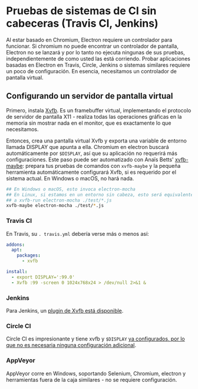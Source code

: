 # Pruebas de sistemas de CI sin cabeceras (Travis CI, Jenkins)

Al estar basado en Chromium, Electron requiere un controlador para funcionar. Si chromium no puede encontrar un controlador de pantalla, Electron no se lanzará y por lo tanto no ejecuta ningunas de sus pruebas, independientemente de como usted las está corriendo. Probar aplicaciones basadas en Electron en Travis, Circle, Jenkins o sistemas similares requiere un poco de configuración. En esencia, necesitamos un controlador de pantalla virtual.

## Configurando un servidor de pantalla virtual

Primero, instala [Xvfb](https://en.wikipedia.org/wiki/Xvfb). Es un framebuffer virtual, implementando el protocolo de servidor de pantalla X11 - realiza todas las operaciones gráficas en la memoria sin mostrar nada en el monitor, que es exactamente lo que necesitamos.

Entonces, crea una pantalla virtual Xvfb y exporta una variable de entorno llamada DISPLAY que apunta a ella. Chromium en electron buscará automáticamente por `$DISPLAY`, así que su aplicación no requerirá más configuraciones. Este paso puede ser automatizado con Anaïs Betts' [xvfb-maybe](https://github.com/anaisbetts/xvfb-maybe): prepara tus pruebas de comandos con `xvfb-maybe` y la pequeña herramienta automáticamente configurará Xvfb, si es requerido por el sistema actual. En Windows o macOS, no hará nada.

```sh
## En Windows o macOS, esto invoca electron-mocha
## En Linux, si estamos en un entorno sin cabeza, esto será equivalente
## a xvfb-run electron-mocha ./test/*.js
xvfb-maybe electron-mocha ./test/*.js
```

### Travis CI

En Travis, su `. travis.yml` debería verse más o menos así:

```yml
addons:
  apt:
    packages:
      - xvfb

install:
  - export DISPLAY=':99.0'
  - Xvfb :99 -screen 0 1024x768x24 > /dev/null 2>&1 &
```

### Jenkins

Para Jenkins, un [plugin de Xvfb está disponible](https://wiki.jenkins-ci.org/display/JENKINS/Xvfb+Plugin).

### Circle CI

Circle CI es impresionante y tiene xvfb y `$DISPLAY` [ya configurados, por lo que no es necesaria ninguna configuración adicional](https://circleci.com/docs/environment#browsers).

### AppVeyor

AppVeyor corre en Windows, soportando Selenium, Chromium, electron y herramientas fuera de la caja similares - no se requiere configuración.
